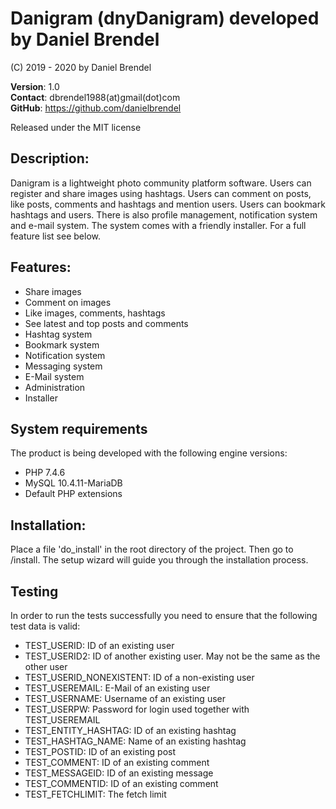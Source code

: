 # Danigram (dnyDanigram) developed by Daniel Brendel

(C) 2019 - 2020 by Daniel Brendel

**Version**: 1.0\
**Contact**: dbrendel1988(at)gmail(dot)com\
**GitHub**: https://github.com/danielbrendel

Released under the MIT license

## Description:
Danigram is a lightweight photo community platform software. Users can register and share images
using hashtags. Users can comment on posts, like posts, comments and hashtags and 
mention users. Users can bookmark hashtags and users. There is also profile management,
notification system and e-mail system. The system comes with a friendly installer. For a full
feature list see below.

## Features:
+ Share images
+ Comment on images
+ Like images, comments, hashtags
+ See latest and top posts and comments
+ Hashtag system
+ Bookmark system
+ Notification system
+ Messaging system
+ E-Mail system
+ Administration
+ Installer

## System requirements
The product is being developed with the following engine versions:
+ PHP 7.4.6
+ MySQL 10.4.11-MariaDB
+ Default PHP extensions

## Installation:
Place a file 'do_install' in the root directory of the project.
Then go to /install. The setup wizard will guide you through the
installation process.

## Testing
In order to run the tests successfully you need to ensure that the following test data is valid:
+ TEST_USERID: ID of an existing user
+ TEST_USERID2: ID of another existing user. May not be the same as the other user
+ TEST_USERID_NONEXISTENT: ID of a non-existing user
+ TEST_USEREMAIL: E-Mail of an existing user
+ TEST_USERNAME: Username of an existing user
+ TEST_USERPW: Password for login used together with TEST_USEREMAIL
+ TEST_ENTITY_HASHTAG: ID of an existing hashtag
+ TEST_HASHTAG_NAME: Name of an existing hashtag
+ TEST_POSTID: ID of an existing post
+ TEST_COMMENT: ID of an existing comment
+ TEST_MESSAGEID: ID of an existing message
+ TEST_COMMENTID: ID of an existing comment
+ TEST_FETCHLIMIT: The fetch limit
